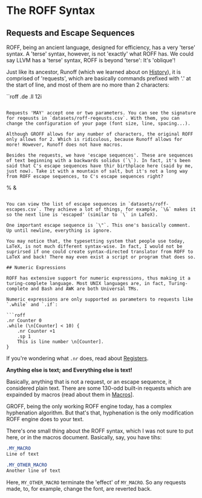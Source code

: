 # The ROFF Syntax

## Requests and Escape Sequences

ROFF, being an ancient language, designed for efficiency, has a very 'terse' syntax. A 'terse' syntax, however, is not 'exactly' what ROFF has. We could say LLVM has a 'terse' syntax, ROFF is beyond 'terse': It's 'oblique'!

Just like its ancestor, Runoff (which we learned about on [History](ROFF-HISTORY.md)), it is comprised of 'requests', which are basically commands prefixed with '.' at the start of line, and most of them are no more than 2 characters:

``roff
.de
.ll 12i
```

Requests 'MAY' accept one or two parameters. You can see the signature for reqeusts in `datasets/roff-reqeusts.csv`. With them, you can change the configuration of your page (font size, line, spacing...).

Although GROFF allows for any number of characters, the original ROFF only allows for 2. Which is ridiculous, because Runoff allows for more! However, Runoff does not have macros.

Besides the requests, we have 'escape sequences'. These are sequences of text beginning with a backwards solidus (`\`). In fact, it's been said that C's escape sequences have thir birthplace here (said by me, just now). Take it with a mountain of salt, but it's not a long way from ROFF escape sequences, to C's escape sequences right?

```
\%
\&
```

You can view the list of escape sequences in `datasets/roff-escapes.csv`. They achieve a lot of things, for example, `\&` makes it so the next line is 'escaped' (similar to `\` in LaTeX).

One important escape sequence is `\"`. This one's basically comment. Up until newline, everything is ignore.

You may notice that, the typesetting system that people use today, LaTeX, is not much different syntax-wise. In fact, I would not be suprirsed if one could create syntax-directed translator from ROFF to LaTeX and back! There may even exist a script or program that does so.

## Numeric Expressions

ROFF has extensive support for numeric expressions, thus making it a turing-complete language. Most UNIX languages are, in fact, Turing-complete and Bash and AWK are both Universal TMs.

Numeric expressions are only supported as parameters to requests like `.while` and `.if`:

```roff
.nr Counter 0
.while (\n[Counter] < 10) {
    .nr Counter +1
    .sp 1
    This is line number \n[Counter].
}

```

If you're wondering what `.nr` does, read about [Registers](ROFF-REGISTERS).

**Anything else is text;**
**and Everything else is text!**

Basically, anything that is not a request, or an escape sequence, it considered plain text. There are some 130-odd built-in requests which are expainded by macros (read about them in [Macros](ROFF-MACROS.md)].

GROFF, being the only working ROFF engine today, has a complex hyphenation algorithm. But that's that, hyphenation is the only modification ROFF engine does to your text. 

There's one small thing about the ROFF syntax, which I was not sure to put here, or in the macros document. Basically, say, you have tihs:

```roff
.MY_MACRO
Line of text

.MY_OTHER_MACRO
Another line of text
```

Here, `MY_OTHER_MACRO` terminate the 'effect' of `MY_MACRO`. So any requests made, to, for example, change the font, are reverted back.
